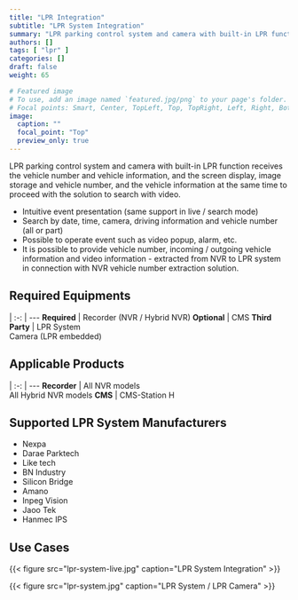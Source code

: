 ```yaml
---
title: "LPR Integration"
subtitle: "LPR System Integration"
summary: "LPR parking control system and camera with built-in LPR function receives the vehicle number and vehicle information, and the screen display, image storage and vehicle number, and the vehicle information at the same time to proceed with the solution to search with video."
authors: []
tags: [ "lpr" ]
categories: []
draft: false
weight: 65

# Featured image
# To use, add an image named `featured.jpg/png` to your page's folder.
# Focal points: Smart, Center, TopLeft, Top, TopRight, Left, Right, BottomLeft, Bottom, BottomRight.
image:
  caption: ""
  focal_point: "Top"
  preview_only: true
---
```


LPR parking control system and camera with built-in LPR function receives the vehicle number and vehicle information, and the screen display, image storage and vehicle number, and the vehicle information at the same time to proceed with the solution to search with video.

- Intuitive event presentation (same support in live / search mode)
- Search by date, time, camera, driving information and vehicle number (all or part)
- Possible to operate event such as video popup, alarm, etc.
- It is possible to provide vehicle number, incoming / outgoing vehicle information and video information - extracted from NVR to LPR system in connection with NVR vehicle number extraction solution.

<div class="container">
<div class="row">
<div class="col-12 col-sm-6 pl-0">

## Required Equipments

|
:-: | ---
**Required** | Recorder (NVR / Hybrid NVR)
**Optional** | CMS
**Third Party** | LPR System<br>Camera (LPR embedded)

</div>
<div class="col-12 col-sm-6 pl-0">

## Applicable Products

|
:-: | ---
**Recorder** | All NVR models<br>All Hybrid NVR models
**CMS** | CMS-Station H

</div>
</div>
</div>

## Supported LPR System Manufacturers

- Nexpa
- Darae Parktech
- Like tech
- BN Industry
- Silicon Bridge
- Amano
- Inpeg Vision
- Jaoo Tek
- Hanmec IPS

## Use Cases

{{< figure src="lpr-system-live.jpg" caption="LPR System Integration" >}}

{{< figure src="lpr-system.jpg" caption="LPR System / LPR Camera" >}}
